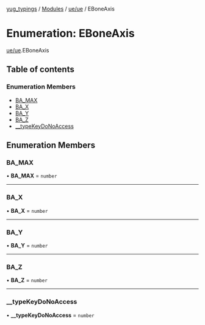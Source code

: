 [yug_typings](../README.md) / [Modules](../modules.md) / [ue/ue](../modules/ue_ue.md) / EBoneAxis

# Enumeration: EBoneAxis

[ue/ue](../modules/ue_ue.md).EBoneAxis

## Table of contents

### Enumeration Members

- [BA\_MAX](ue_ue.EBoneAxis.md#ba_max)
- [BA\_X](ue_ue.EBoneAxis.md#ba_x)
- [BA\_Y](ue_ue.EBoneAxis.md#ba_y)
- [BA\_Z](ue_ue.EBoneAxis.md#ba_z)
- [\_\_typeKeyDoNoAccess](ue_ue.EBoneAxis.md#__typekeydonoaccess)

## Enumeration Members

### BA\_MAX

• **BA\_MAX** = `number`

___

### BA\_X

• **BA\_X** = `number`

___

### BA\_Y

• **BA\_Y** = `number`

___

### BA\_Z

• **BA\_Z** = `number`

___

### \_\_typeKeyDoNoAccess

• **\_\_typeKeyDoNoAccess** = `number`
